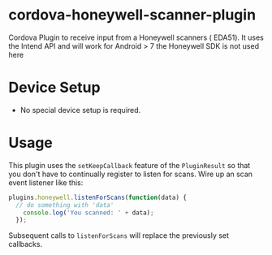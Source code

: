 # cordova-honeywell-scanner-plugin
Cordova Plugin to receive input from a Honeywell scanners ( EDA51).
It uses the Intend API and will work for Android > 7 the Honeywell SDK is not used here

# Device Setup
- No special device setup is required.

# Usage
This plugin uses the `setKeepCallback` feature of the `PluginResult` so that you don't have to continually register to listen for scans. Wire up an scan event listener like this:

```javascript
plugins.honeywell.listenForScans(function(data) {
  // do something with 'data'
    console.log('You scanned: ' + data);
  });
```

Subsequent calls to `listenForScans` will replace the previously set callbacks.
